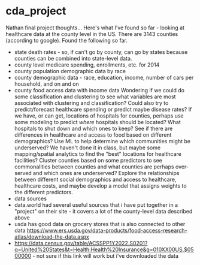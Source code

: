 # cda_project

Nathan final project thoughts... 
Here's what I've found so far - looking at healthcare data at the county level in the US. There are 3143 counties (according to google). Found the following so far.
- state death rates - so, if can't go by county, can go by states because counties can be combined into state-level data.
- county level medicare spending, enrollments, etc. for 2014
- county population demographic data by race
- county demographic data - race, education, income, number of cars per household, and on and on
- county food access data with income data
Wondering if we could do some classification and clustering to see what variables are most associated with clustering and classification? Could also try to predict/forecast healthcare spending or predict maybe disease rates? If we have, or can get, locations of hospitals for counties, perhaps use some modeling to predict _where_ hospitals should be located? What hospitals to shut down and which ones to keep? See if there are differences in healthcare and access to food based on different demographics? Use ML to help determine which communities might be underserved? We haven't done it in class, but maybe some mapping/spatial analytics to find the "best" locations for healthcare facilities? Cluster counties based on some predictors to see commonalities between counties and what counties are perhaps over-served and which ones are underserved? Explore the relationships between different social demographics and access to healthcare, healthcare costs, and maybe develop a model that assigns weights to the different predictors.
- data sources
 - data.world had several useful sources that i have put together in a "project" on their site - it covers a lot of the county-level data described above
 - usda has good data on grocery stores that is also connected to other data https://www.ers.usda.gov/data-products/food-access-research-atlas/download-the-data.aspx
 - https://data.census.gov/table/ACSSPP1Y2022.S0201?q=United%20States&t=Health:Health%20Insurance&g=010XX00US,$0500000 - not sure if this link will work but i've downloaded the data
